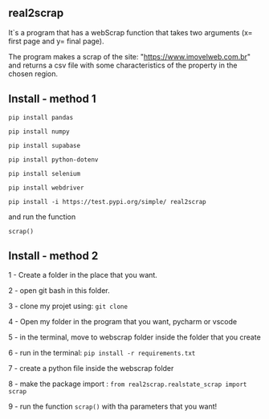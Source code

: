 ## real2scrap

It`s a program that has a webScrap function that takes two arguments (x= first page and y= final page).

The program makes a scrap of the site: "https://www.imovelweb.com.br" and returns a csv file with some characteristics of the property in the chosen region.

## Install - method 1

```pip install pandas```

```pip install numpy```

```pip install supabase```

```pip install python-dotenv```

```pip install selenium```

```pip install webdriver```

```pip install -i https://test.pypi.org/simple/ real2scrap```

and run the function

```scrap()```


## Install - method 2

1 - Create a folder in the place that you want.

2 - open git bash in this folder.

3 - clone my projet using: ```git clone```

4 - Open my folder in the program that you want, pycharm or vscode

5 - in the terminal, move to webscrap folder inside the folder that you create

6 - run in the terminal: ```pip install -r requirements.txt```

7 - create a python file inside the webscrap folder

8 - make the package import : ```from real2scrap.realstate_scrap import scrap```

9 - run the function ```scrap()``` with tha parameters that you want!



